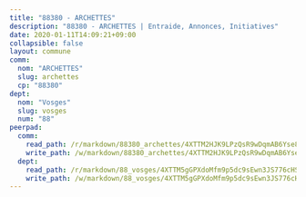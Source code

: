 ```yaml
---
title: "88380 - ARCHETTES"
description: "88380 - ARCHETTES | Entraide, Annonces, Initiatives"
date: 2020-01-11T14:09:21+09:00
collapsible: false
layout: commune
comm:
  nom: "ARCHETTES"
  slug: archettes
  cp: "88380"
dept:
  nom: "Vosges"
  slug: vosges
  num: "88"
peerpad:
  comm:
    read_path: /r/markdown/88380_archettes/4XTTM2HJK9LPzQsR9wDqmAB6Yse8i9CMhCQcD9J7k67SuHW5W
    write_path: /w/markdown/88380_archettes/4XTTM2HJK9LPzQsR9wDqmAB6Yse8i9CMhCQcD9J7k67SuHW5W-K3TgTgEW3rmq486Mro45fXum6sPXi11uGSe2dXPRQoGGRprUzV1czZRSQRChpj3jTXh7mK72BFMcYUwN7srThFMpM6vvMGq2pnnfPL2WCCXXa1bedxHsZ1Z61n6bpb18Qq49bJDn
  dept:
    read_path: /r/markdown/88_vosges/4XTTM5gGPXdoMfm9p5dc9sEwn3JS776cHSw64JYpD4AKnKgyh
    write_path: /w/markdown/88_vosges/4XTTM5gGPXdoMfm9p5dc9sEwn3JS776cHSw64JYpD4AKnKgyh-K3TgUjEFywcTUHQwfrd2vcZqhoXLakdoQGFv4iriv1FKkvQkBsudnBxafkQDfPcxTDRHN5T6bYyganuvcakuKenYoB5mPLKqUBjNMwpn75GQVixUmzXGkneDufRSqDthC8iyXi1Z
---
```


